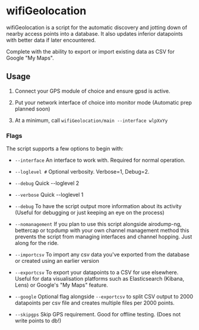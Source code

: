 # wifiGeolocation

wifiGeolocation is a script for the automatic discovery and jotting down of nearby access points into a database. It also updates inferior datapoints with better data if later encountered.

Complete with the ability to export or import existing data as CSV for Google "My Maps".

## Usage

1. Connect your GPS module of choice and ensure gpsd is active.

2. Put your network interface of choice into monitor mode (Automatic prep planned soon)

3. At a minimum, call `wifiGeolocation/main --interface wlpXxYy`

### Flags

The script supports a few options to begin with:

* `--interface` An interface to work with. Required for normal operation.

* `--loglevel #` Optional verbosity. Verbose=1, Debug=2.
* `--debug`      Quick --loglevel 2
* `--verbose`    Quick --loglevel 1

* `--debug` To have the script output more information about its activity (Useful for debugging or just keeping an eye on the process)

* `--nomanagement` If you plan to use this script alongside airodump-ng, bettercap or tcpdump with your own channel management method this prevents the script from managing interfaces and channel hopping. Just along for the ride.

* `--importcsv` To import any csv data you've exported from the database or created using an earlier version

* `--exportcsv` To export your datapoints to a CSV for use elsewhere. Useful for data visualisation platforms such as Elasticsearch (Kibana, Lens) or Google's "My Maps" feature.

* `--google` Optional flag alongside `--exportcsv` to split CSV output to 2000 datapoints per csv file and creates multiple files per 2000 points.

* `--skipgps` Skip GPS requirement. Good for offline testing. (Does not write points to db!)
